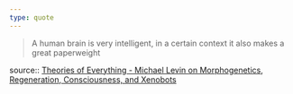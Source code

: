 ```yaml
---
type: quote
---
```

   
>A human brain is very intelligent, in a certain context it also makes a great paperweight   
   
source:: [Theories of Everything - Michael Levin on Morphogenetics, Regeneration, Consciousness, and Xenobots](./Theories%20of%20Everything%20-%20Michael%20Levin%20on%20Morphogenetics%2C%20Regeneration%2C%20Consciousness%2C%20and%20Xenobots.md)